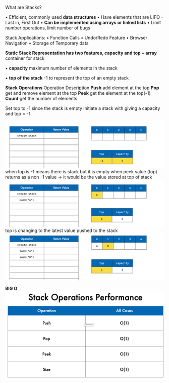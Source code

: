 What are Stacks?

• Efficient, commonly used **data structures**
• Have elements that are LIFO – Last in, First Out
• **Can be implemented using arrays or linked lists**
• Limit number operations, limit number of bugs

Stack Applications:
• Function Calls
• Undo/Redo Feature
• Browser Navigation
• Storage of Temporary data

**Static Stack Representation has two features, capacity and top**
• **array**
container for stack

• **capacity**
maximum number of elements in the stack

• **top of the stack**
-1 to represent the top of an empty stack

**Stack Operations**
Operation Description
**Push** add element at the top
**Pop** get and remove element at the top
**Peek** get the element at the top(-1)
**Count** get the number of elements

Set top to -1 since the stack is empty
initiate a stack with giving a capacity and top = -1

![alt text](image.png)
when top is -1 means there is stack but it is empty
when peek value (top) returns as a non -1 value -> it would be
the value stored at top of stack
![alt text](image-1.png)
top is changing to the latest value pushed to the stack
![alt text](image-2.png)

**BIG O**
![alt text](image-3.png)
